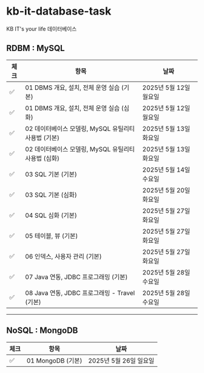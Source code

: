 # kb-it-database-task
KB IT's your life 데이터베이스

## RDBM : MySQL

| 체크 | 항목                                   | 날짜               |
|------|--------------------------------------|------------------|
| ✅ | 01 DBMS 개요, 설치, 전체 운영 실습 (기본)        | 2025년 5월 12일 월요일 |
| ✅ | 01 DBMS 개요, 설치, 전체 운영 실습 (심화)        | 2025년 5월 12일 월요일 |
| ✅ | 02 데이터베이스 모델링, MySQL 유틸리티 사용법 (기본)   | 2025년 5월 13일 화요일 |
| ✅ | 02 데이터베이스 모델링, MySQL 유틸리티 사용법 (심화)   | 2025년 5월 13일 화요일 |
| ✅ | 03 SQL 기본 (기본)                       | 2025년 5월 14일 수요일 |
| ✅ | 03 SQL 기본 (심화)                       | 2025년 5월 20일 화요일 |
| ✅ | 04 SQL 심화 (기본)                       | 2025년 5월 27일 화요일 |
| ✅ | 05 테이블, 뷰 (기본)                       | 2025년 5월 27일 화요일 |
| ✅ | 06 인덱스, 사용자 관리 (기본)                  | 2025년 5월 27일 화요일 |
| ✅ | 07 Java 연동, JDBC 프로그래밍 (기본)          | 2025년 5월 28일 수요일 |
| ✅ | 08 Java 연동, JDBC 프로그래밍 - Travel (기본) | 2025년 5월 28일 수요일 |

---

## NoSQL : MongoDB

| 체크 | 항목                | 날짜               |
|------|-------------------|------------------|
| ✅ | 01 MongoDB (기본)   | 2025년 5월 26일 일요일 |